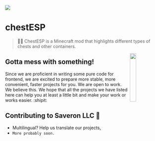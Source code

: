 <img align="centr" src="https://cdn.discordapp.com/attachments/745937151094423642/1114171333090218096/1685709531860.png">

# chestESP
> 🧑‍💻 ChestESP is a Minecraft mod that highlights different types of chests and other containers.

<img width="20%" align="right" src="https://cdn.discordapp.com/attachments/745937151094423642/1039245641940996096/1667843758012.png">

## Gotta mess with something!

Since we are proficient in writing some pure code for frontend, we are excited to prepare more stable, more convenient, faster projects for you. We are open to work. We believe this. We hope that all the projects we have listed here can help you at least a little bit and make your work or works easier. :shipit:

## Contributing to Saveron LLC 🦦

- Multilingual? Help us translate our projects[.](https://github.com/SaveronLLC)
- `More probably soon.`

